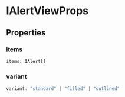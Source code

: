 # IAlertViewProps

## Properties

### items

```ts
items: IAlert[]
```

### variant

```ts
variant: "standard" | "filled" | "outlined"
```

